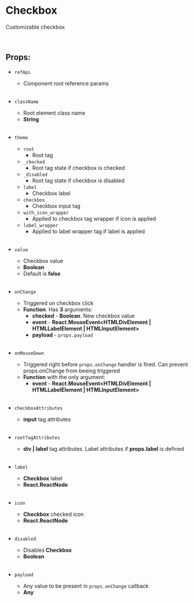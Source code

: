 # Checkbox

Customizable checkbox<br />

<br />

## Props:

- `refApi`
    - Component root reference params<br /><br />

- `className`
    - Root element class name
    - **String**<br /><br />

- `theme`
    - `root`
        - Root tag
    - `_checked`
        - Root tag state if checkbox is checked
    - `_disabled`
        - Root tag state if checkbox is disabled
    - `label`
        - Checkbox label
    - `checkbox`
        - Checkbox input tag
    - `with_icon_wrapper`
        - Applied to checkbox tag wrapper if icon is applied
    - `label_wrapper`
        - Applied to label wrapper tag if label is applied<br /><br />

- `value`
    - Checkbox value
    - **Boolean**
    - Default is **false**<br /><br />

- `onChange`
    - Triggered on checkbox click
    - **Function**. Has **3** arguments:
        - **checked** - **Boolean**. New checkbox value
        - **event** - **React.MouseEvent<HTMLDivElement | HTMLLabelElement | HTMLInputElement>**
        - **payload** - `props.payload`<br /><br />

- `onMouseDown`
    - Triggered right before `props.onChange` handler is fired. Can prevent props.onChange from beeing triggered
    - **Function** with the only argument:
        -   **event** - **React.MouseEvent<HTMLDivElement | HTMLLabelElement | HTMLInputElement>**<br /><br />

- `checkboxAttributes`
    - **input** tag attributes<br /><br />

- `rootTagAttributes`
    - **div | label** tag attributes. Label attributes if **props.label** is defined<br /><br />

- `label`
    - **Checkbox** label
    - **React.ReactNode**<br /><br />

- `icon`
    - **Checkbox** checked icon
    - **React.ReactNode**<br /><br />

- `disabled`
    - Disables **Checkbox**
    - **Boolean**<br /><br />

- `payload`
    - Any value to be present in `props.onChange` callback
    - **Any**